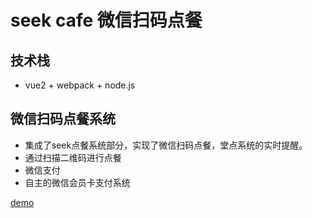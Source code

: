 # seek cafe 微信扫码点餐

## 技术栈
* vue2 + webpack + node.js

## 微信扫码点餐系统
* 集成了seek点餐系统部分，实现了微信扫码点餐，堂点系统的实时提醒。
* 通过扫描二维码进行点餐
* 微信支付
* 自主的微信会员卡支付系统


[demo](./resource/demo.png)
